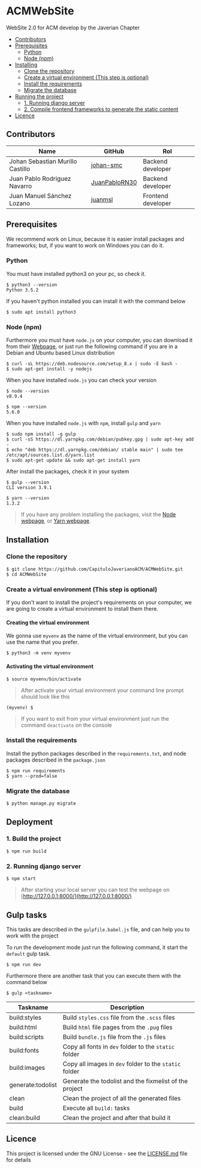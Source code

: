 # ACMWebSite
WebSite 2.0 for ACM develop by the Javerian Chapter

- [Contributors](#contributors)
- [Prerequisites](#prerequisites)
	- [Python](#python)
	- [Node (npm)](#node-npm)
- [Installing](#installing)
	- [Clone the repository](#clone-the-repository)
	- [Create a virtual environment (This step is optional)](#create-a-virtual-environment-this-step-is-optional)
	- [Install the requirements](#install-the-requirements)
	- [Migrate the database](#migrate-the-database)
- [Running the project](#running-the-project)
	- [1. Running django server](#1-running-django-server)
	- [2. Compile frontend frameworks to generate the static content](#2-compile-frontend-frameworks-to-generate-the-static-content)
- [Licence](#licence)

## Contributors
| Name                             | GitHub                                            | Rol                |
| -------------------------------- | ------------------------------------------------- | ------------------ |
| Johan Sebastian Murillo Castillo | [johan-smc](https://github.com/johan-smc)         | Backend developer  |
| Juan Pablo Rodriguez Navarro     | [JuanPabloRN30](https://github.com/JuanPabloRN30) | Backend developer  |
| Juan Manuel Sánchez Lozano       | [juanmsl](https://github.com/juanmsl)             | Frontend developer |


## Prerequisites

We recommend work on Linux, because it is easier install packages and frameworks; but, if you want to work on Windows you can do it.

### Python
You must have installed python3 on your pc, so check it.

```shell
$ python3 --version
Python 3.5.2
```

If you haven't python installed you can install it with the command below

```shell
$ sudo apt install python3
```

### Node (npm)

Furthermore you must have `node.js` on your computer, you can download it from their [Webpage](https://nodejs.org/en/download/package-manager/), or just run the following command if you are in a Debian and Ubuntu based Linux distribution

```shell
$ curl -sL https://deb.nodesource.com/setup_8.x | sudo -E bash -
$ sudo apt-get install -y nodejs
```

When you have installed `node.js` you can check your version

```shell
$ node --version
v8.9.4

$ npm --version
5.6.0
```

When you have installed `node.js` with `npm`, install `gulp` and `yarn`

```shell
$ sudo npm install -g gulp
$ curl -sS https://dl.yarnpkg.com/debian/pubkey.gpg | sudo apt-key add -
$ echo "deb https://dl.yarnpkg.com/debian/ stable main" | sudo tee /etc/apt/sources.list.d/yarn.list
$ sudo apt-get update && sudo apt-get install yarn
```

After install the packages, check it in your system
```shell
$ gulp --version
CLI version 3.9.1

$ yarn --version
1.3.2
```

> If you have any problem installing the packages, visit the [Node webpage](https://nodejs.org/en/download/package-manager/), or [Yarn webpage](https://yarnpkg.com/en/docs/install).

## Installation
### Clone the repository

```shell
$ git clone https://github.com/CapituloJaverianoACM/ACMWebSite.git
$ cd ACMWebSite
```

### Create a virtual environment (This step is optional)

If you don't want to install the project's requirements on your computer, we are going to create a virtual environment to install them there.

#### Creating the virtual environment

We gonna use `myvenv` as the name of the virtual environment, but you can use the name that you prefer.

```shell
$ python3 -m venv myvenv
```

#### Activating the virtual environment

```shell
$ source myvenv/bin/activate
```

> After activate your virtual environment your command line prompt should look like this

```shell
(myvenv) $
```

> If you want to exit from your virtual environment just run the command `deactivate` on the console

### Install the requirements

Install the python packages described in the `requirements.txt`, and node packages described in the `package.json`

```shell
$ npm run requirements
$ yarn --prod=false
```

### Migrate the database

```shell
$ python manage.py migrate
```

## Deployment

### 1. Build the project

```shell
$ npm run build
```

### 2. Running django server

```shell
$ npm start
```

> After starting your local server you can test the webpage on [http://127.0.0.1:8000/](http://127.0.0.1:8000/)

## Gulp tasks

This tasks are described in the `gulpfile.babel.js` file, and can help you to work with the project

To run the development mode just run the following command, it start the `default` gulp task.

```shell
$ npm run dev
```

Furthermore there are another task that you can execute them with the command below

```shell
$ gulp <taskname>
```

| Taskname          | Description                                            |
| ----------------- | ------------------------------------------------------ |
| build:styles      | Build `styles.css` file from the `.scss` files         |
| build:html        | Build `html` file pages from the `.pug` files          |
| build:scripts     | Build `bundle.js` file from the `.js` files            |
| build:fonts       | Copy all fonts in `dev` folder to the `static` folder  |
| build:images      | Copy all images in `dev` folder to the `static` folder |
| generate:todolist | Generate the todolist and the fixmelist of the project |
| clean             | Clean the project of all the generated files           |
| build             | Execute all `build:` tasks                             |
| clean:build       | Clean the project and after that build it              |

## Licence
This project is licensed under the GNU License - see the [LICENSE.md](https://github.com/CapituloJaverianoACM/ACMWebSite/blob/master/LICENSE) file for details
